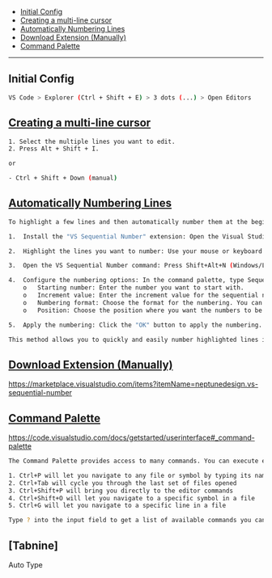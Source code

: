 - [Initial Config](#initial-config)
- [Creating a multi-line cursor](#creating-a-multi-line-cursor)
- [Automatically Numbering Lines](#automatically-numbering-lines)
- [Download Extension (Manually)](#download-extension-manually)
- [Command Palette](#command-palette)

----------------------------

## Initial Config
```sh
VS Code > Explorer (Ctrl + Shift + E) > 3 dots (...) > Open Editors
```

## [Creating a multi-line cursor](#creating-a-multi-line-cursor)
```sh
1. Select the multiple lines you want to edit.
2. Press Alt + Shift + I.

or

- Ctrl + Shift + Down (manual)
```

## [Automatically Numbering Lines](#automatically-numbering-lines-1)
```sh
To highlight a few lines and then automatically number them at the beginning of the line in Visual Studio Code, you can use the following steps:

1.	Install the "VS Sequential Number" extension: Open the Visual Studio Code Marketplace and search for "VS Sequential Number". Install the extension by clicking the "Install" button.

2.	Highlight the lines you want to number: Use your mouse or keyboard to select the lines you want to number. You can select multiple lines by holding down the Shift key while clicking or pressing the up and down arrow keys.

3.	Open the VS Sequential Number command: Press Shift+Alt+N (Windows/Linux) or Cmd+Shift+N (macOS) to open the VS Sequential Number command palette.

4.	Configure the numbering options: In the command palette, type Sequential Number and select the "Sequential Number" option. A pop-up window will appear with options for customizing the numbering.
    o	Starting number: Enter the number you want to start with.
    o	Increment value: Enter the increment value for the sequential numbers. For example, if you want each number to increase by 2, enter 2 in this field.
    o	Numbering format: Choose the format for the numbering. You can choose from options like "1, 2, 3", "01, 02, 03", or "(1), (2), (3)".
    o	Position: Choose the position where you want the numbers to be inserted. You can choose from options like "Beginning of line" or "End of line".

5.	Apply the numbering: Click the "OK" button to apply the numbering. The selected lines will be numbered according to your chosen options.

This method allows you to quickly and easily number highlighted lines in Visual Studio Code.
```

## [Download Extension (Manually)](#download-extension-manually-1)
https://marketplace.visualstudio.com/items?itemName=neptunedesign.vs-sequential-number

## [Command Palette](#command-palette-1)
https://code.visualstudio.com/docs/getstarted/userinterface#_command-palette
```sh
The Command Palette provides access to many commands. You can execute editor commands, open files, search for symbols, and see a quick outline of a file, all using the same interactive window. Here are a few tips:

1. Ctrl+P will let you navigate to any file or symbol by typing its name
2. Ctrl+Tab will cycle you through the last set of files opened
3. Ctrl+Shift+P will bring you directly to the editor commands
4. Ctrl+Shift+O will let you navigate to a specific symbol in a file
5. Ctrl+G will let you navigate to a specific line in a file

Type ? into the input field to get a list of available commands you can execute from here:
```

## [Tabnine]
Auto Type